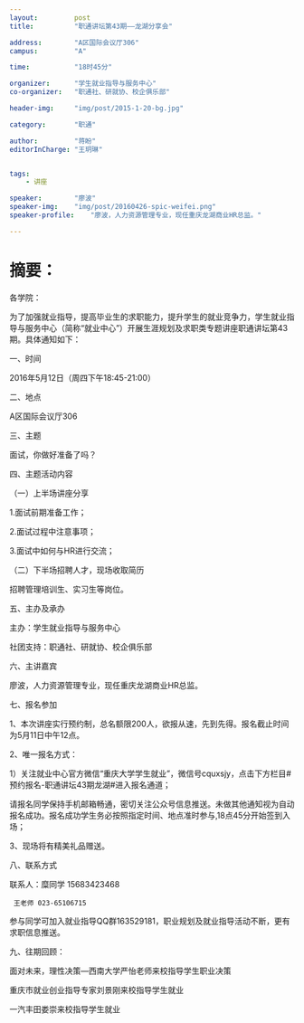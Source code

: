 ```yaml
---
layout:     	post
title:      	"职通讲坛第43期——龙湖分享会"

address:        "A区国际会议厅306"
campus:         "A"

time:			"18时45分"

organizer:   	"学生就业指导与服务中心"
co-organizer:	"职通社、研就协、校企俱乐部"

header-img: 	"img/post/2015-1-20-bg.jpg"

category:		"职通"

author:         "蒋盼"
editorInCharge:	"王玥琳"


tags:
    - 讲座

speaker:		"廖波"
speaker-img:	"img/post/20160426-spic-weifei.png"
speaker-profile:	"廖波，人力资源管理专业，现任重庆龙湖商业HR总监。"

---
```

# 摘要：
各学院：

为了加强就业指导，提高毕业生的求职能力，提升学生的就业竞争力，学生就业指导与服务中心（简称“就业中心”）开展生涯规划及求职类专题讲座职通讲坛第43期。具体通知如下：

一、时间

2016年5月12日（周四下午18:45-21:00）

二、地点

A区国际会议厅306

三、主题

面试，你做好准备了吗？

四、主题活动内容

（一）上半场讲座分享

1.面试前期准备工作；

2.面试过程中注意事项；

3.面试中如何与HR进行交流；

（二）下半场招聘人才，现场收取简历

招聘管理培训生、实习生等岗位。

五、主办及承办

主办：学生就业指导与服务中心

社团支持：职通社、研就协、校企俱乐部

六、主讲嘉宾

廖波，人力资源管理专业，现任重庆龙湖商业HR总监。

七、报名参加

1、本次讲座实行预约制，总名额限200人，欲报从速，先到先得。报名截止时间为5月11日中午12点。

2、唯一报名方式：

1）关注就业中心官方微信“重庆大学学生就业”，微信号cquxsjy，点击下方栏目#预约报名-职通讲坛43期龙湖#进入报名通道；

请报名同学保持手机邮箱畅通，密切关注公众号信息推送。未做其他通知视为自动报名成功。报名成功学生务必按照指定时间、地点准时参与,18点45分开始签到入场；

3、现场将有精美礼品赠送。

八、联系方式

联系人：糜同学 15683423468

     王老师 023-65106715

参与同学可加入就业指导QQ群163529181，职业规划及就业指导活动不断，更有求职信息推送。

 

九、往期回顾：

面对未来，理性决策—西南大学严怡老师来校指导学生职业决策

重庆市就业创业指导专家刘景刚来校指导学生就业

一汽丰田娄崇来校指导学生就业

